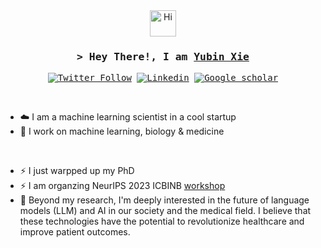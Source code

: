 

<div align="center">
 <img src="https://emojis.slackmojis.com/emojis/images/1588866973/8934/hellokittydance.gif?1588866973" alt="Hi" width="42" />
</div >
<h3 align="center">
        <samp>&gt; Hey There!, I am
                <b><a target="_blank" href="https://yubinxie.ai/">Yubin Xie</a></b>
        </samp>
</h3>

<samp align="center">
  
[![Twitter Follow](https://img.shields.io/badge/Twitter-1DA1F2.svg?style=for-the-badge&logo=Twitter&logoColor=white)](https://twitter.com/Yubin_Xie)
[![Linkedin](https://img.shields.io/badge/LinkedIn-0A66C2.svg?style=for-the-badge&logo=LinkedIn&logoColor=white)](https://www.linkedin.com/in/yubin-x-57198711a/)
[![Google scholar](https://img.shields.io/badge/Google%20Scholar-4285F4.svg?style=for-the-badge&logo=Google-Scholar&logoColor=white)](https://scholar.google.com/citations?hl=en&user=KrHS9EIAAAAJ)

 
</samp>

<br>

- ☁️ I am a machine learning scientist in a cool startup
- 🔭 I work on machine learning, biology & medicine 
<br>

- ⚡ I just warpped up my PhD <br>
- ⚡ I am organzing NeurIPS 2023 ICBINB [workshop](https://sites.google.com/view/icbinb-2023/)<br>
- 🤖 Beyond my research, I'm deeply interested in the future of language models (LLM) and AI in our society and the medical field. I believe that these technologies have the potential to revolutionize healthcare and improve patient outcomes.

<!--
**YubinXie/yubinxie** is a ✨ _special_ ✨ repository because its `README.md` (this file) appears on your GitHub profile.

Here are some ideas to get you started:

- 🔭 I’m currently working on ...
- 🌱 I’m currently learning ...
- 👯 I’m looking to collaborate on ...
- 🤔 I’m looking for help with ...
- 💬 Ask me about ...
- 📫 How to reach me: ...
- 😄 Pronouns: ...
- ⚡ Fun fact: ...
-->

